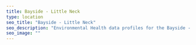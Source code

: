 ```yaml
---
title: Bayside - Little Neck
type: location
seo_title: "Bayside - Little Neck"
seo_description: "Environmental Health data profiles for the Bayside - Little Neck neighborhood of NYC."
seo_image: ""
---
```

